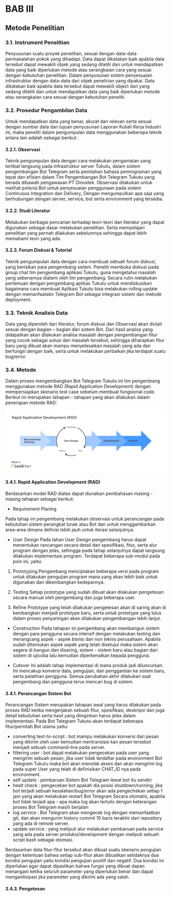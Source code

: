 # BAB III
## Metode Penelitian
### 3.1. Instrument Penelitian
Penyusunan suatu proyek penelitian, sesuai dengan data-data permasalahan pokok yang dihadapi. Data dapat dikatakan baik apabila data tersebut dapat mewakili objek yang sedang diteliti dan untuk mendapatkan data yang baik diperlukan metode atau serangkaian cara yang sesuai dengan kebutuhan penelitian. Dalam penyusunan sistem penyesuaian infrastruktur dengan data-data dari objek penelirian yang dipakai. Data dikatakan baik apabila data tersebut dapat mewakili object dari yang sedang diteliti dan untuk mendapatkan data yang baik diperlukan metode atau serangkaian cara sesuai dengan kebutuhan peneliti.

### 3.2. Prosedur Pengambilan Data
Untuk mendapatkan data yang benar, akurat dan relevan serta sesuai dengan sumber data dan tujuan penyusunan Laporan Kuliah Kerja Industri ini, maka peneliti dalam pengumpulan data menggunakan beberapa teknik antara lain adalah sebagai berikut :

#### 3.2.1. Observasi
Teknik pengumpulan data dengan cara melakukan pengamatan yang terlibat langsung pada infrastruktur server Tukutu, dalam sistem pengembangan Bot Telegram serta pemilahan bahasa pemrograman yang tepat dan efisien dalam Tim Pengembangan Bot Telegram Tukutu yang berada dibawah pengawasan PT Dinustek. Observasi dilakukan untuk melihat potensi Bot untuk penyesuaian penggunaan pada sistem Continuous Integration dan Delivery, Dengan mengumpulkan apa saja yang berhubungan dengan server, service, bot serta environment yang tersedia. 

#### 3.2.2. Studi Literatur
Melakukan berbagai pencarian terhadap teori-teori dan literatur yang dapat digunakan sebagai dasar melakukan penelitian. Serta mempelajari penelitian yang pernah dilakukan sebelumnya sehingga dapat lebih memahami teori yang ada.

#### 3.2.3. Forum Diskusi & Tutorial
Teknik pengumpulan data dengan cara membuat sebuah forum diskusi, yang berisikan para pengembang sistem. Peneliti membuka diskusi pada group chat tim pengembang aplikasi Tukutu, guna mengetahui masalah yang sebenarnya dialami oleh  tim pengembang. Secara rutin melakukan pertemuan dengan pengembang aplikas Tukutu untuk mendiskusikan bagaimana cara membuat Aplikasi Tukutu bisa melakukan rolling update dengan memanfaatakn Telegram Bot sebagai integrasi sistem dan metode deployment. 

### 3.3. Teknik Analisis Data
Data yang diperoleh dari literatur, forum diskusi dan Observasi akan diolah sesuai dengan bagian – bagian dari sistem Bot. Dari hasil analisa yang didapatkan akan dilakukan analisa masalah dengan pengembangan fitur yang cocok sebagai solusi dari masalah tersebut, sehingga diharapkan fitur baru yang dibuat akan mampu menyelesaikan masalah yang ada dan berfungsi dengan baik, serta untuk melakukan perbaikan jika terdapat suatu bug/error.

### 3.4. Metode
Dalam proses mengembangkan Bot Telegram Tukutu ini tim pengembang menggunakan metode RAD (Rapid Application Development) dengan mempersiapkan skenario test case sebelum membuat fungsional code. Berikut ini merupakan tahapan - tahapan yang akan dilakukan dalam penerapan metode RAD:

![](../images/img/rad.png)

#### 3.4.1. Rapid Application Development (RAD)
Berdasarkan model RAD diatas dapat diuraikan pembahasan masing - masing tahapan sebagai berikut:
- Requirement Planing

Pada tahap ini pengembang melakukan observasi untuk perancangan pada kebutuhan sistem perangkat lunak atau Bot dan untuk menggambarkan area-area dimana definisi lebih jauh untuk iterasi selanjutnya. 
- User Design
Pada tahan User Design pengembang harus dapat menentukan rancangan secara detail dari spesifikasi, fitur, serta alur program dengan jelas, sehingga pada tahap selanjutnya dapat langsung dilakukan implementasi program. Terdapat beberapa sub-modul pada poin ini, yaitu:

1. Prototyping
Pengembang menciptakan beberapa versi pada program untuk dilakukan pengujian program mana yang akan lebih baik untuk digunakan dan dikembangkan kedepannya.

2. Testing
Setiap prototype yang sudah dibuat akan dilakukan pengetesan secara manual oleh pengembang dan juga beberapa user.

3. Refine
Prototype yang telah dilakukan pengetesan akan di saring akan di kembangkan menjadi prototype baru, serta untuk prototype yang lulus dalam proses penyaringan akan dilakukan pengembangan lebih lanjut.

- Construction
Pada tahapan ini pengembang akan membangun sistem dengan para pengguna secara intensif dengan melakukan testing dan merangcang aspek - aspek bisnis dan non teknis perusahaan. Apabila sudah ditemukan aspek aspek yang telah disetujui maka sistem akan segera di bangun dan disaring, sistem - sistem baru atau bagian dari sistem di ujicoba lalu kemudian diperkenalkan kepada pengguna.

- Cutover
Ini adalah tahap implementasi di mana produk jadi diluncurkan. Ini mencakup konversi data, pengujian, dan penggantian ke sistem baru, serta pelatihan pengguna. Semua perubahan akhir dilakukan saat pengembang dan pengguna terus mencari bug di sistem.

#### 3.4.1. Perancangan Sistem Bot
Perancangan Sistem merupakan tahapan awal yang harus dilakukan pada proses RAD ketika mengerjakan sebuah fitur, spesifikasi, deskripsi dan juga detail kebutuhan serta hasil yang diinginkan harus jelas dalam implementasi. Pada Bot Telegram Tukutu akan terdapat beberapa fitur/perintah Bot utama yaitu:

- converting text-to-script : bot mampu melakukan konversi dari pesan yang dikirim oleh user kemudian mentranslasi kan pesan tersebut menjadi sebuah command-line pada server.
- filtering user : bot dapat melakukan pengecekan pada user yang mengirim sebuah pesan, jika user tidak terdaftar pada environment Bot Telegram Tukutu maka bot akan menolak akses dan akan mengirim log pada super User yang telah di definisikan CHAT_ID nya pada environment.
- self update : pembaruan Sistem Bot Telegram lewat bot itu sendiri
- healt check : pengecekan bot apakah dia posisi shutdown/running, jika bot terjadi sebuah kesalahan/bug/error akan ada pengechekan setiap 1 jam yang akan melakukan restart Bot Telegram Secara otomatis, apabila bot tidak terjadi apa - apa maka log akan tertulis dengan keterangan proses Bot Telegram masih berjalan
- log service : Bot Telegram akan mengecek log dengan memanfaatkan git, dan akan mengurim history commit 10 baris terakhir dari repository yang ada di remote server.
- update service : yang meliputi alur melakukan pembaruan pada service yang ada pada server produksi/development dengan meliputi sebuah script bash sebagai otomasi.

Berdasarkan data fitur-fitur tersebut akan dibuat suatu skenario pengujian dengan ketentuan bahwa setiap sub-fitur akan dibuatkan setidaknya dua kondisi pengujian yaitu kondisi pengujian positif dan negatif. Dua kondisi ini diperlukan agar dapat dipastikan bahwa fungsi yang dibuat dapan menangani ketika seluruh parameter yang diperlukan benar dan dapat mengantisipasi jika parameter yang dikirim ada yang salah.

#### 3.4.3. Pengetesan 

